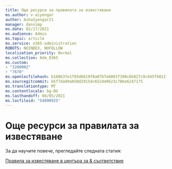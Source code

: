 ```yaml
---
title: Още ресурси за правилата за известяване
ms.author: v-aiyengar
author: AshaIyengar21
manager: dansimp
ms.date: 02/17/2021
ms.audience: Admin
ms.topic: article
ms.service: o365-administration
ROBOTS: NOINDEX, NOFOLLOW
localization_priority: Normal
ms.collection: Adm_O365
ms.custom:
- "3200002"
- "7670"
ms.openlocfilehash: b18863fe1f85d6619f8a07b7e6801f390c6b827c9c445f68117c6d3497550931
ms.sourcegitcommit: b5f7da89a650d2915dc652449623c78be6247175
ms.translationtype: MT
ms.contentlocale: bg-BG
ms.lasthandoff: 08/05/2021
ms.locfileid: "54090925"
---
```

# <a name="more-resources-on-alert-policies"></a>Още ресурси за правилата за известяване

За да научите повече, прегледайте следната статия:

[Правила за известяване в центъра за & съответствие](https://go.microsoft.com/fwlink/?linkid=2103211)